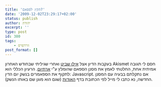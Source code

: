 ```yaml
---
title: 'הקץ לספאם?'
date: '2009-12-02T23:29:17+02:00'
status: publish
author: יהודה
excerpt: ''
type: post
id: 380
tags:
    - וורדפרס
post_format: []
---
```

בעקבות הדיון אצל [אילן שביט](http://ilsh.info/archives/1967) ואחרי שגיליתי שבחודש האחרון Akismet חסם לי תגובה אמיתית אחת, החלטתי לאמץ את מסנן הספאם שהומלץ ע"י [ארתיום](http://art-blog.no-ip.info/newpress/blog/post/79). הרעיון הכללי הוא לתקוף את הספאמרים בנשק יום הדין: Javascript. אם נתקלתם בבעיה עם המסנן החדשה, נא כתבו לי מייל לפי הכתובת בדף [האודות](http://yehudab.com/blog/about/) (שגם הוא מוגן שם באותו הנשק).
